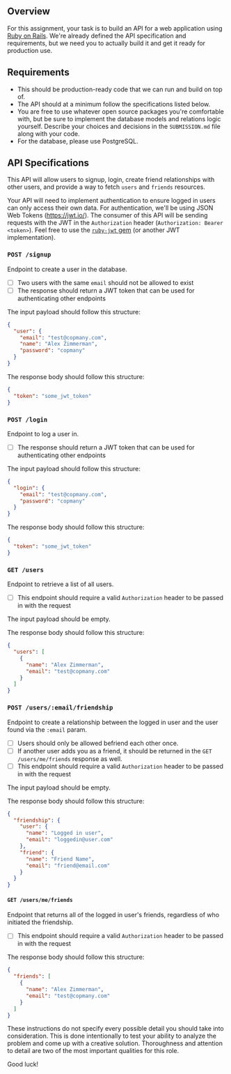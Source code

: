 ## Overview

For this assignment, your task is to build an API for a web application using [Ruby on Rails](https://rubyonrails.org/). We're already defined the API specification and requirements, but we need you to actually build it and get it ready for production use.

## Requirements

- This should be production-ready code that we can run and build on top of.
- The API should at a minimum follow the specifications listed below.
- You are free to use whatever open source packages you're comfortable with, but be sure to implement the database models and relations logic yourself. Describe your choices and decisions in the `SUBMISSION.md` file along with your code.
- For the database, please use PostgreSQL.

## API Specifications

This API will allow users to signup, login, create friend relationships with other users, and provide a way to fetch `users` and `friends` resources.

Your API will need to implement authentication to ensure logged in users can only access their own data. For authentication, we'll be using JSON Web Tokens (https://jwt.io/).
The consumer of this API will be sending requests with the JWT in the `Authorization` header (`Authorization: Bearer <token>`).
Feel free to use the [`ruby-jwt` gem](https://github.com/jwt/ruby-jwt) (or another JWT implementation).

### `POST /signup`

Endpoint to create a user in the database.

- [ ] Two users with the same `email` should not be allowed to exist
- [ ] The response should return a JWT token that can be used for authenticating other endpoints

The input payload should follow this structure:

```json
{
  "user": {
    "email": "test@copmany.com",
    "name": "Alex Zimmerman",
    "password": "copmany"
  }
}
```

The response body should follow this structure:

```json
{
  "token": "some_jwt_token"
}
```

### `POST /login`

Endpoint to log a user in.

- [ ] The response should return a JWT token that can be used for authenticating other endpoints

The input payload should follow this structure:

```json
{
  "login": {
    "email": "test@copmany.com",
    "password": "copmany"
  }
}
```

The response body should follow this structure:

```json
{
  "token": "some_jwt_token"
}
```

### `GET /users`

Endpoint to retrieve a list of all users.

- [ ] This endpoint should require a valid `Authorization` header to be passed in with the request

The input payload should be empty.

The response body should follow this structure:

```json
{
  "users": [
    {
      "name": "Alex Zimmerman",
      "email": "test@copmany.com"
    }
  ]
}
```

### `POST /users/:email/friendship`

Endpoint to create a relationship between the logged in user and the user found via the `:email` param.

- [ ] Users should only be allowed befriend each other once.
- [ ] If another user adds you as a friend, it should be returned in the `GET /users/me/friends` response as well.
- [ ] This endpoint should require a valid `Authorization` header to be passed in with the request

The input payload should be empty.

The response body should follow this structure:

```json
{
  "friendship": {
    "user": {
      "name": "Logged in user",
      "email": "loggedin@user.com"
    },
    "friend": {
      "name": "Friend Name",
      "email": "friend@email.com"
    }
  }
}
```

#### `GET /users/me/friends`

Endpoint that returns all of the logged in user's friends, regardless of who initiated the friendship.

- [ ] This endpoint should require a valid `Authorization` header to be passed in with the request

The response body should follow this structure:

```json
{
  "friends": [
    {
      "name": "Alex Zimmerman",
      "email": "test@copmany.com"
    }
  ]
}
```

These instructions do not specify every possible detail you should take into consideration. This is done intentionally to test your ability to analyze the problem and come up with a creative solution. Thoroughness and attention to detail are two of the most important qualities for this role.

Good luck!
